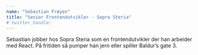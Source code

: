```yaml
---
name: "Sebastian Frøyen"
title: "Senior Frontendutvikler - Sopra Steria"
# twitter_handle: 
---
```

Sebastian jobber hos Sopra Steria som en frontendutvikler der han arbeider med React. På fritiden så pumper han jern eller spiller Baldur’s gate 3.
